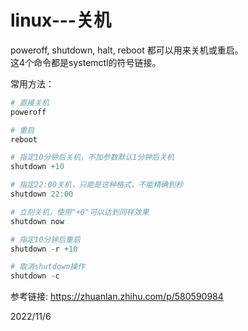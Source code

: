 # linux---关机

poweroff, shutdown, halt, reboot 都可以用来关机或重启。  
这4个命令都是systemctl的符号链接。  

常用方法：  
```r
# 直接关机
poweroff

# 重启
reboot

# 指定10分钟后关机，不加参数默认1分钟后关机
shutdown +10

# 指定22:00关机，只能是这种格式，不能精确到秒
shutdown 22:00

# 立刻关机，使用"+0"可以达到同样效果
shutdown now

# 指定10分钟后重启
shutdown -r +10

# 取消shutdown操作
shutdown -c
```

参考链接: https://zhuanlan.zhihu.com/p/580590984  


2022/11/6  
